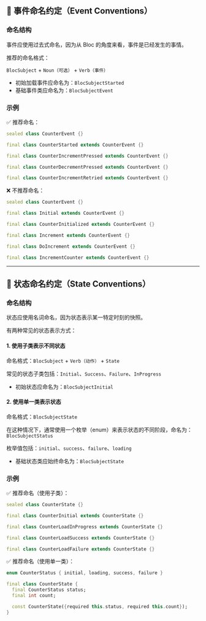 ## 🧩 事件命名约定（Event Conventions）

### 命名结构

事件应使用过去式命名，因为从 Bloc 的角度来看，事件是已经发生的事情。

推荐的命名格式：

`BlocSubject` + `Noun（可选）` + `Verb（事件）`

* 初始加载事件应命名为：`BlocSubjectStarted`
* 基础事件类应命名为：`BlocSubjectEvent`

### 示例

✅ 推荐命名：

```dart
sealed class CounterEvent {}

final class CounterStarted extends CounterEvent {}

final class CounterIncrementPressed extends CounterEvent {}

final class CounterDecrementPressed extends CounterEvent {}

final class CounterIncrementRetried extends CounterEvent {}
```



❌ 不推荐命名：

```dart
sealed class CounterEvent {}

final class Initial extends CounterEvent {}

final class CounterInitialized extends CounterEvent {}

final class Increment extends CounterEvent {}

final class DoIncrement extends CounterEvent {}

final class IncrementCounter extends CounterEvent {}
```



---

## 🧩 状态命名约定（State Conventions）

### 命名结构

状态应使用名词命名，因为状态表示某一特定时刻的快照。

有两种常见的状态表示方式：

#### 1. 使用子类表示不同状态

命名格式：`BlocSubject` + `Verb（动作）` + `State`

常见的状态子类包括：`Initial`、`Success`、`Failure`、`InProgress`

* 初始状态应命名为：`BlocSubjectInitial`

#### 2. 使用单一类表示状态

命名格式：`BlocSubjectState`

在这种情况下，通常使用一个枚举（enum）来表示状态的不同阶段，命名为：`BlocSubjectStatus`

枚举值包括：`initial`、`success`、`failure`、`loading`

* 基础状态类应始终命名为：`BlocSubjectState`

### 示例

✅ 推荐命名（使用子类）：

```dart
sealed class CounterState {}

final class CounterInitial extends CounterState {}

final class CounterLoadInProgress extends CounterState {}

final class CounterLoadSuccess extends CounterState {}

final class CounterLoadFailure extends CounterState {}
```



✅ 推荐命名（使用单一类）：

```dart
enum CounterStatus { initial, loading, success, failure }

final class CounterState {
  final CounterStatus status;
  final int count;

  const CounterState({required this.status, required this.count});
}
```

